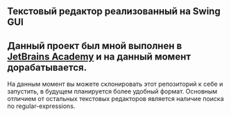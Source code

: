 ## Текстовый редактор реализованный на Swing GUI

Данный проект был мной выполнен в [JetBrains Academy](https://hyperskill.org/) и на данный момент дорабатывается.
----
На данным момент вы можете склонировать этот репозиторий к себе и запустить, в будущем планируется более удобный формат.
Основным отличием от остальных текстовых редакторов является наличие поиска по regular-expressions.
